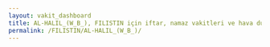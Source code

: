 ```yaml
---
layout: vakit_dashboard
title: AL-HALIL_(W_B_), FILISTIN için iftar, namaz vakitleri ve hava durumu - ilçe/eyalet seç
permalink: /FILISTIN/AL-HALIL_(W_B_)/
---
```


<script type="text/javascript">
  var GLOBAL_COUNTRY = 'FILISTIN';
  var GLOBAL_CITY = 'AL-HALIL_(W_B_)';
  var GLOBAL_STATE = '';
  var lat = 72;
  var lon = 21;
</script>
